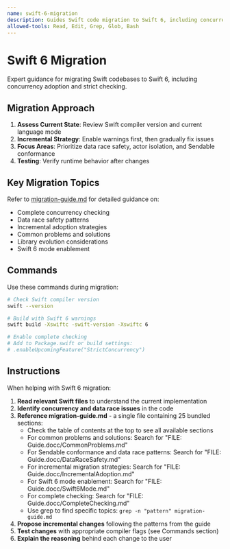 ```yaml
---
name: swift-6-migration
description: Guides Swift code migration to Swift 6, including concurrency adoption, data race safety, and strict checking. Fixes Sendable conformance issues, actor isolation problems, and enables complete checking mode. Use when migrating to Swift 6, enabling Swift 6 language mode, fixing concurrency warnings, resolving data race issues, or adopting async/await and actors.
allowed-tools: Read, Edit, Grep, Glob, Bash
---
```


# Swift 6 Migration

Expert guidance for migrating Swift codebases to Swift 6, including concurrency adoption and strict checking.

## Migration Approach

1. **Assess Current State**: Review Swift compiler version and current language mode
2. **Incremental Strategy**: Enable warnings first, then gradually fix issues
3. **Focus Areas**: Prioritize data race safety, actor isolation, and Sendable conformance
4. **Testing**: Verify runtime behavior after changes

## Key Migration Topics

Refer to [migration-guide.md](migration-guide.md) for detailed guidance on:
- Complete concurrency checking
- Data race safety patterns
- Incremental adoption strategies
- Common problems and solutions
- Library evolution considerations
- Swift 6 mode enablement

## Commands

Use these commands during migration:

```bash
# Check Swift compiler version
swift --version

# Build with Swift 6 warnings
swift build -Xswiftc -swift-version -Xswiftc 6

# Enable complete checking
# Add to Package.swift or build settings:
# .enableUpcomingFeature("StrictConcurrency")
```

## Instructions

When helping with Swift 6 migration:

1. **Read relevant Swift files** to understand the current implementation
2. **Identify concurrency and data race issues** in the code
3. **Reference migration-guide.md** - a single file containing 25 bundled sections:
   - Check the table of contents at the top to see all available sections
   - For common problems and solutions: Search for "FILE: Guide.docc/CommonProblems.md"
   - For Sendable conformance and data race patterns: Search for "FILE: Guide.docc/DataRaceSafety.md"
   - For incremental migration strategies: Search for "FILE: Guide.docc/IncrementalAdoption.md"
   - For Swift 6 mode enablement: Search for "FILE: Guide.docc/Swift6Mode.md"
   - For complete checking: Search for "FILE: Guide.docc/CompleteChecking.md"
   - Use grep to find specific topics: `grep -n "pattern" migration-guide.md`
4. **Propose incremental changes** following the patterns from the guide
5. **Test changes** with appropriate compiler flags (see Commands section)
6. **Explain the reasoning** behind each change to the user

